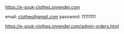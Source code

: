 https://e-souk-clothes.onrender.com


email: clothes@gmail.com
password: 11111111

https://e-souk-clothes.onrender.com/admin-orders.html